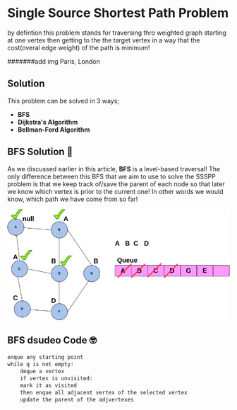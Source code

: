 # Single Source Shortest Path Problem 

by defintion this problem stands for traversing thro weighted graph starting at one vertex then getting to the the target vertex in a way that the cost(overal edge weight) of the path is minimum!

#######add img Paris, London

## Solution

This problem can be solved in 3 ways;
- **BFS**
- **Dijkstra's Algorithm**
- **Bellman-Ford Algorithm**

##  BFS Solution 🥳

As we discussed earlier in this article, **BFS** is a level-based traversal! The only difference between this BFS that we aim to use to solve the SSSPP problem is that we keep track of/save the parent of each node so that later we know which vertex is prior to the current one! In other words we would know, which path we have come from so far!

<img src="./img/bfs.png">

## BFS dsudeo Code 🤓

```
enque any starting point
while q is not empty:
    deque a vertex
    if vertex is unvisited:
    mark it as visited
    then enque all adjacent vertex of the selected vertex
    update the parent of the adjvertexes
```


